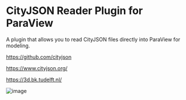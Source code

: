 # CityJSON Reader Plugin for ParaView

A plugin that allows you to read CityJSON files directly into ParaView for modeling.

https://github.com/cityjson

https://www.cityjson.org/

https://3d.bk.tudelft.nl/


![image](https://user-images.githubusercontent.com/4410453/110817664-ccec4280-828c-11eb-9353-9e86b8e0b114.png)

